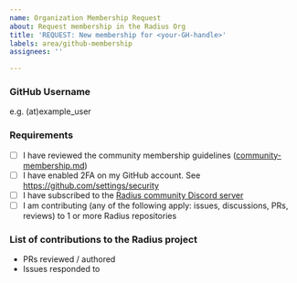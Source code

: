 ```yaml
---
name: Organization Membership Request
about: Request membership in the Radius Org
title: 'REQUEST: New membership for <your-GH-handle>'
labels: area/github-membership
assignees: ''

---
```


### GitHub Username

e.g. (at)example_user

### Requirements

- [ ] I have reviewed the community membership guidelines ([community-membership.md](https://github.com/project-radius/community/blob/main/community/community-membership.md))
- [ ] I have enabled 2FA on my GitHub account. See https://github.com/settings/security
- [ ] I have subscribed to the [Radius community Discord server](https://discord.gg/WnWqYa6QTH)
- [ ] I am contributing (any of the following apply: issues, discussions, PRs, reviews) to 1 or more Radius repositories

### List of contributions to the Radius project

- PRs reviewed / authored
- Issues responded to